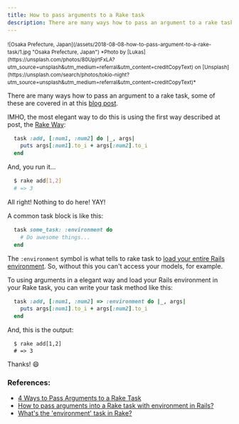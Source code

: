 ```yaml
---
title: How to pass arguments to a Rake task
description: There are many ways how to pass an argument to a rake task, some of these are covered in at this blog post.
---
```


<small>
  ![Osaka Prefecture, Japan](/assets/2018-08-08-how-to-pass-argument-to-a-rake-task/1.jpg "Osaka Prefecture, Japan")
  *Photo by [Lukas](https://unsplash.com/photos/80UpjrtFxLA?utm_source=unsplash&utm_medium=referral&utm_content=creditCopyText) on [Unsplash](https://unsplash.com/search/photos/tokio-night?utm_source=unsplash&utm_medium=referral&utm_content=creditCopyText)*
</small>

There are many ways how to pass an argument to a rake task, some of these are covered in at this [blog post](https://cobwwweb.com/4-ways-to-pass-arguments-to-a-rake-task).

IMHO, the most elegant way to do this is using the first way described at post, the [Rake Way](https://cobwwweb.com/4-ways-to-pass-arguments-to-a-rake-task#method-1-the-rake-way):

```ruby
  task :add, [:num1, :num2] do |_, args|
    puts args[:num1].to_i + args[:num2].to_i
  end
```

And, you run it…

```bash
  $ rake add[1,2]
  # => 3
```

All right! Nothing to do here! YAY!

A common task block is like this:

```ruby
  task some_task: :environment do
    # Do awesome things...
  end
```

The `:environment` symbol is what tells to rake task to [load your entire Rails environment](https://stackoverflow.com/questions/7044714/whats-the-environment-task-in-rake/18617481#18617481). So, without this you can't access your models, for example.

To using arguments in a elegant way and load your Rails environment in your Rake task, you can write your task method like this:

```ruby
  task :add, [:num1, :num2] => :environment do |_, args|
    puts args[:num1].to_i + args[:num2].to_i
  end
```

And, this is the output:

```shell
  $ rake add[1,2]
  # => 3
```

Thanks! 😄

### References:

  - [4 Ways to Pass Arguments to a Rake Task](https://cobwwweb.com/4-ways-to-pass-arguments-to-a-rake-task#method-1-the-rake-way)
  - [How to pass arguments into a Rake task with environment in Rails?](https://stackoverflow.com/questions/1357639/how-to-pass-arguments-into-a-rake-task-with-environment-in-rails/5393324#5393324)
  - [What's the 'environment' task in Rake?](https://stackoverflow.com/questions/7044714/whats-the-environment-task-in-rake/18617481#18617481)
